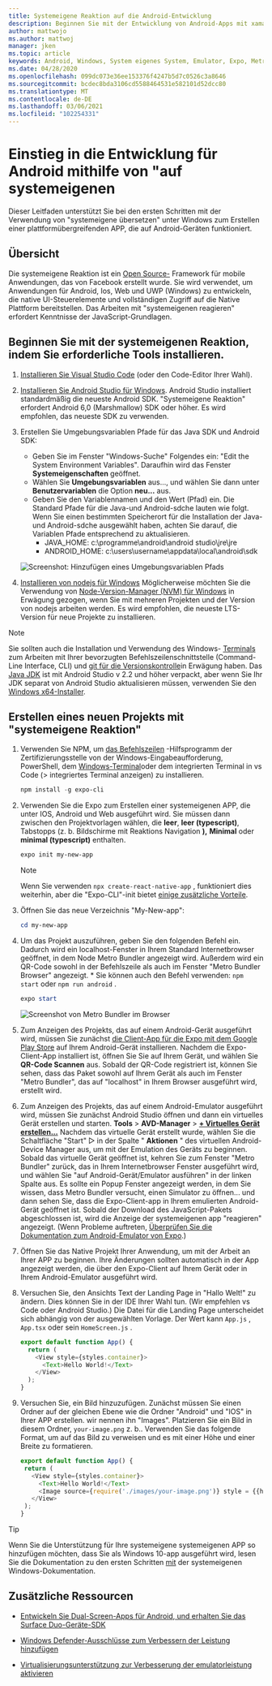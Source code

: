 ```yaml
---
title: Systemeigene Reaktion auf die Android-Entwicklung
description: Beginnen Sie mit der Entwicklung von Android-Apps mit xamarin Native unter Windows.
author: mattwojo
ms.author: mattwoj
manager: jken
ms.topic: article
keywords: Android, Windows, System eigenes System, Emulator, Expo, Metro Bundler, Terminal
ms.date: 04/28/2020
ms.openlocfilehash: 099dc073e36ee153376f4247b5d7c0526c3a8646
ms.sourcegitcommit: bcdec8bda3106cd5588464531e582101d52dcc80
ms.translationtype: MT
ms.contentlocale: de-DE
ms.lasthandoff: 03/06/2021
ms.locfileid: "102254331"
---
```

# <a name="get-started-developing-for-android-using-react-native"></a>Einstieg in die Entwicklung für Android mithilfe von "auf systemeigenen

Dieser Leitfaden unterstützt Sie bei den ersten Schritten mit der Verwendung von "systemeigene übersetzen" unter Windows zum Erstellen einer plattformübergreifenden APP, die auf Android-Geräten funktioniert.

## <a name="overview"></a>Übersicht

Die systemeigene Reaktion ist ein [Open Source-](https://github.com/facebook/react-native) Framework für mobile Anwendungen, das von Facebook erstellt wurde. Sie wird verwendet, um Anwendungen für Android, Ios, Web und UWP (Windows) zu entwickeln, die native UI-Steuerelemente und vollständigen Zugriff auf die Native Plattform bereitstellen. Das Arbeiten mit "systemeigenen reagieren" erfordert Kenntnisse der JavaScript-Grundlagen.

## <a name="get-started-with-react-native-by-installing-required-tools"></a>Beginnen Sie mit der systemeigenen Reaktion, indem Sie erforderliche Tools installieren.

1. [Installieren Sie Visual Studio Code](https://code.visualstudio.com) (oder den Code-Editor Ihrer Wahl).

2. [Installieren Sie Android Studio für Windows](https://developer.android.com/studio). Android Studio installiert standardmäßig die neueste Android SDK. "Systemeigene Reaktion" erfordert Android 6,0 (Marshmallow) SDK oder höher. Es wird empfohlen, das neueste SDK zu verwenden.

3. Erstellen Sie Umgebungsvariablen Pfade für das Java SDK und Android SDK:
    - Geben Sie im Fenster "Windows-Suche" Folgendes ein: "Edit the System Environment Variables". Daraufhin wird das Fenster **Systemeigenschaften** geöffnet.
    - Wählen Sie **Umgebungsvariablen** aus..., und wählen Sie dann unter **Benutzervariablen** die Option **neu...** aus.
    - Geben Sie den Variablennamen und den Wert (Pfad) ein. Die Standard Pfade für die Java-und Android-sdche lauten wie folgt. Wenn Sie einen bestimmten Speicherort für die Installation der Java-und Android-sdche ausgewählt haben, achten Sie darauf, die Variablen Pfade entsprechend zu aktualisieren.
        - JAVA_HOME: c:\programme\android\android studio\jre\jre
        - ANDROID_HOME: c:\users\username\appdata\local\android\sdk

    ![Screenshot: Hinzufügen eines Umgebungsvariablen Pfads](../images/add-environmental-variable-path.png)

4. [Installieren von nodejs für Windows](https://nodejs.org/en/) Möglicherweise möchten Sie die Verwendung von [Node-Version-Manager (NVM) für Windows](https://github.com/coreybutler/nvm-windows#node-version-manager-nvm-for-windows) in Erwägung gezogen, wenn Sie mit mehreren Projekten und der Version von nodejs arbeiten werden. Es wird empfohlen, die neueste LTS-Version für neue Projekte zu installieren.

> [!NOTE]
> Sie sollten auch die Installation und Verwendung des Windows- [Terminals](https://www.microsoft.com/p/windows-terminal-preview/9n0dx20hk701?activetab=pivot:overviewtab) zum Arbeiten mit Ihrer bevorzugten Befehlszeilenschnittstelle (Command-Line Interface, CLI) und [git für die Versionskontrolle](https://git-scm.com/downloads)in Erwägung haben. Das [Java JDK](https://www.oracle.com/java/technologies/javase-downloads.html) ist mit Android Studio v 2.2 und höher verpackt, aber wenn Sie Ihr JDK separat von Android Studio aktualisieren müssen, verwenden Sie den [Windows x64-Installer](https://www.oracle.com/java/technologies/javase-jdk14-downloads.html).

## <a name="create-a-new-project-with-react-native"></a>Erstellen eines neuen Projekts mit "systemeigene Reaktion"

1. Verwenden Sie NPM, um [das Befehlszeilen](https://docs.expo.io/versions/latest/) -Hilfsprogramm der Zertifizierungsstelle von der Windows-Eingabeaufforderung, PowerShell, dem [Windows-Terminal](https://www.microsoft.com/p/windows-terminal-preview/9n0dx20hk701?activetab=pivot:overviewtab)oder dem integrierten Terminal in vs Code (> integriertes Terminal anzeigen) zu installieren.

    ```powershell
    npm install -g expo-cli
    ```

2. Verwenden Sie die Expo zum Erstellen einer systemeigenen APP, die unter IOS, Android und Web ausgeführt wird. Sie müssen dann zwischen den Projektvorlagen wählen, die **leer**, **leer (typescript)**, Tabstopps (z. b. Bildschirme mit Reaktions Navigation **),** **Minimal** oder **minimal (typescript)** enthalten.

    ```powershell
    expo init my-new-app
    ```

    > [!NOTE]
    > Wenn Sie verwenden `npx create-react-native-app` , funktioniert dies weiterhin, aber die "Expo-CLI"-init bietet [einige zusätzliche Vorteile](https://github.com/react-native-community/discussions-and-proposals/issues/23).

3. Öffnen Sie das neue Verzeichnis "My-New-app":

    ```powershell
    cd my-new-app
    ```

4. Um das Projekt auszuführen, geben Sie den folgenden Befehl ein. Dadurch wird ein localhost-Fenster in Ihrem Standard Internetbrowser geöffnet, in dem Node Metro Bundler angezeigt wird. Außerdem wird ein QR-Code sowohl in der Befehlszeile als auch im Fenster "Metro Bundler Browser" angezeigt. * Sie können auch den Befehl verwenden: `npm start` oder `npm run android` .

     ```powershell
    expo start
    ```

    ![Screenshot von Metro Bundler im Browser](../images/metro-bundler.png)

5. Zum Anzeigen des Projekts, das auf einem Android-Gerät ausgeführt wird, müssen Sie zunächst [die Client-App für die Expo mit dem Google Play Store](https://play.google.com/store/apps/details?id=host.exp.exponent&hl=en_US) auf Ihrem Android-Gerät installieren. Nachdem die Expo-Client-App installiert ist, öffnen Sie Sie auf Ihrem Gerät, und wählen Sie **QR-Code Scannen** aus. Sobald der QR-Code registriert ist, können Sie sehen, dass das Paket sowohl auf Ihrem Gerät als auch im Fenster "Metro Bundler", das auf "localhost" in Ihrem Browser ausgeführt wird, erstellt wird.

6. Zum Anzeigen des Projekts, das auf einem Android-Emulator ausgeführt wird, müssen Sie zunächst Android Studio öffnen und dann ein virtuelles Gerät erstellen und starten. **Tools**  >  **AVD-Manager**  >  **[+ Virtuelles Gerät erstellen...](https://developer.android.com/studio/run/managing-avds#createavd)** Nachdem das virtuelle Gerät erstellt wurde, wählen Sie die Schaltfläche "Start" ▷ in der Spalte " **Aktionen** " des virtuellen Android-Device Manager aus, um mit der Emulation des Geräts zu beginnen. Sobald das virtuelle Gerät geöffnet ist, kehren Sie zum Fenster "Metro Bundler" zurück, das in Ihrem Internetbrowser Fenster ausgeführt wird, und wählen Sie "auf Android-Gerät/Emulator ausführen" in der linken Spalte aus. Es sollte ein Popup Fenster angezeigt werden, in dem Sie wissen, dass Metro Bundler versucht, einen Simulator zu öffnen... und dann sehen Sie, dass die Expo-Client-app in Ihrem emulierten Android-Gerät geöffnet ist. Sobald der Download des JavaScript-Pakets abgeschlossen ist, wird die Anzeige der systemeigenen app "reagieren" angezeigt. (Wenn Probleme auftreten, [Überprüfen Sie die Dokumentation zum Android-Emulator von Expo](https://docs.expo.io/workflow/android-studio-emulator/).)

7. Öffnen Sie das Native Projekt Ihrer Anwendung, um mit der Arbeit an Ihrer APP zu beginnen. Ihre Änderungen sollten automatisch in der App angezeigt werden, die über den Expo-Client auf Ihrem Gerät oder in Ihrem Android-Emulator ausgeführt wird.

8. Versuchen Sie, den Ansichts Text der Landing Page in "Hallo Welt!" zu ändern. Dies können Sie in der IDE Ihrer Wahl tun. (Wir empfehlen vs Code oder Android Studio.) Die Datei für die Landing Page unterscheidet sich abhängig von der ausgewählten Vorlage. Der Wert kann `App.js` , `App.tsx` oder sein `HomeScreen.js` .

    ```typescript
    export default function App() {
      return (
        <View style={styles.container}>
          <Text>Hello World!</Text>
        </View>
      );
    }
    ```

9. Versuchen Sie, ein Bild hinzuzufügen. Zunächst müssen Sie einen Ordner auf der gleichen Ebene wie die Ordner "Android" und "IOS" in Ihrer APP erstellen. wir nennen ihn "Images". Platzieren Sie ein Bild in diesem Ordner, `your-image.png` z. b.. Verwenden Sie das folgende Format, um auf das Bild zu verweisen und es mit einer Höhe und einer Breite zu formatieren.

     ```typescript
    export default function App() {
      return (
        <View style={styles.container}>
          <Text>Hello World!</Text>
          <Image source={require('./images/your-image.png')} style = {{height: 200, width: 250, }} />
        </View>
      );
    }
    ```

> [!TIP]
> Wenn Sie die Unterstützung für Ihre systemeigene systemeigenen APP so hinzufügen möchten, dass Sie als Windows 10-app ausgeführt wird, lesen Sie die Dokumentation zu den ersten Schritten [mit](https://microsoft.github.io/react-native-windows/docs/getting-started) der systemeigenen Windows-Dokumentation.

## <a name="additional-resources"></a>Zusätzliche Ressourcen

- [Entwickeln Sie Dual-Screen-Apps für Android, und erhalten Sie das Surface Duo-Geräte-SDK](/dual-screen/android/)

- [Windows Defender-Ausschlüsse zum Verbessern der Leistung hinzufügen](defender-settings.md)

- [Virtualisierungsunterstützung zur Verbesserung der emulatorleistung aktivieren](emulator.md#enable-virtualization-support)